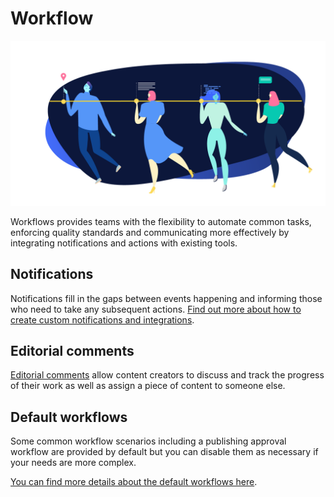# Workflow

![](./assets/banner-workflow.png)

Workflows provides teams with the flexibility to automate common tasks, enforcing quality standards and communicating more effectively by integrating notifications and actions with existing tools.

## Notifications

Notifications fill in the gaps between events happening and informing those who need to take any subsequent actions. [Find out more about how to create custom notifications and integrations](notifications.md).

## Editorial comments

[Editorial comments](editorial-comments.md) allow content creators to discuss and track the progress of their work as well as assign a piece of content to someone else.

## Default workflows

Some common workflow scenarios including a publishing approval workflow are provided by default but you can disable them as necessary if your needs are more complex.

[You can find more details about the default workflows here](default-workflows.md).
